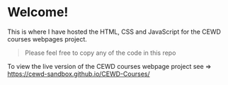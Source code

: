 # Welcome!

This is where I have hosted the HTML, CSS and JavaScript for the CEWD courses webpages project.

>Please feel free to copy any of the code in this repo

To view the live version of the CEWD courses webpage project see => https://cewd-sandbox.github.io/CEWD-Courses/
